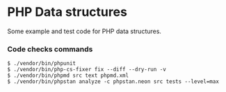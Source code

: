 # PHP Data structures

Some example and test code for PHP data structures.

### Code checks commands
```
$ ./vendor/bin/phpunit
$ ./vendor/bin/php-cs-fixer fix --diff --dry-run -v
$ ./vendor/bin/phpmd src text phpmd.xml
$ ./vendor/bin/phpstan analyze -c phpstan.neon src tests --level=max 
```
